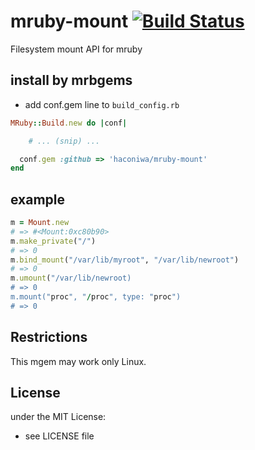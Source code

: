 # mruby-mount   [![Build Status](https://travis-ci.org/haconiwa/mruby-mount.svg?branch=master)](https://travis-ci.org/haconiwa/mruby-mount)

Filesystem mount API for mruby

## install by mrbgems

- add conf.gem line to `build_config.rb`

```ruby
MRuby::Build.new do |conf|

    # ... (snip) ...

  conf.gem :github => 'haconiwa/mruby-mount'
end
```

## example

```ruby
m = Mount.new
# => #<Mount:0xc80b90>
m.make_private("/")
# => 0
m.bind_mount("/var/lib/myroot", "/var/lib/newroot")
# => 0
m.umount("/var/lib/newroot)
# => 0
m.mount("proc", "/proc", type: "proc")
# => 0
```

## Restrictions

This mgem may work only Linux.

## License

under the MIT License:
- see LICENSE file
